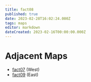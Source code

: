```yaml
---
title: fact08
published: true
date: 2023-02-28T16:02:24.000Z
tags: maps
editor: markdown
dateCreated: 2023-02-16T00:00:00.000Z
---
```



# Adjacent Maps
 * [fact07](/maps/fact07) (West)
 * [fact09](/maps/fact09) (East)
